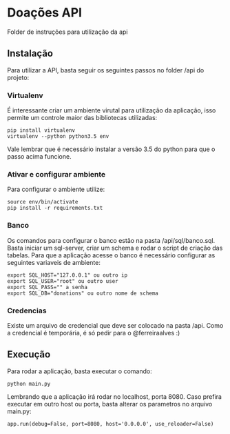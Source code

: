 # Doações API

Folder de instruções para utilização da api

## Instalação

Para utilizar a API, basta seguir os seguintes passos no folder /api do projeto:

### Virtualenv
É interessante criar um ambiente virutal para utilização da aplicação, isso permite um controle maior das bibliotecas utilizadas: 
```
pip install virtualenv
virtualenv --python python3.5 env
```
Vale lembrar que é necessário instalar a versão 3.5 do python para que o passo acima funcione.

### Ativar e configurar ambiente
Para configurar o ambiente utilize:
```
source env/bin/activate
pip install -r requirements.txt
```

### Banco
Os comandos para configurar o banco estão na pasta /api/sql/banco.sql. Basta iniciar um sql-server, criar um schema e rodar o script de criação  das tabelas. Para que a aplicação acesse o banco é necessário configurar as seguintes variaveis de ambiente: 
```
export SQL_HOST="127.0.0.1" ou outro ip
export SQL_USER="root" ou outro user
export SQL_PASS="" a senha
export SQL_DB="donations" ou outro nome de schema
```

### Credencias
Existe um arquivo de credencial que deve ser colocado na pasta /api. Como a credencial é temporária, é só pedir para o @ferreiraalves :)


## Execução
Para rodar a aplicação, basta executar o comando:
```
python main.py
```

Lembrando que a aplicação irá rodar no localhost, porta 8080. Caso prefira executar em outro host ou porta, basta alterar os parametros no arquivo main.py:
```
app.run(debug=False, port=8080, host='0.0.0.0', use_reloader=False)
```  